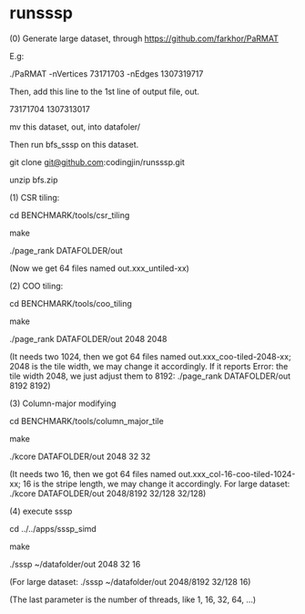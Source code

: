 # runsssp

(0) Generate large dataset, through https://github.com/farkhor/PaRMAT

E.g: 

./PaRMAT -nVertices 73171703 -nEdges 1307319717


Then, add this line to the 1st line of output file, out.

73171704 1307313017

mv this dataset, out, into datafoler/

Then run bfs_sssp on this dataset.

git clone git@github.com:codingjin/runsssp.git

unzip bfs.zip

(1) CSR tiling:

  cd BENCHMARK/tools/csr_tiling
  
  make
  
  ./page_rank DATAFOLDER/out
  
  (Now we get 64 files named out.xxx_untiled-xx)
  
(2) COO tiling:

  cd BENCHMARK/tools/coo_tiling
  
  make
  
  ./page_rank DATAFOLDER/out 2048 2048
  
  (It needs two 1024, then we got 64 files named out.xxx_coo-tiled-2048-xx; 2048 is the tile width, we may change it accordingly. If it reports Error: the tile width 2048, we just adjust them to 8192: ./page_rank DATAFOLDER/out 8192 8192)
  
(3) Column-major modifying
  
  cd BENCHMARK/tools/column_major_tile
  
  make
  
  ./kcore DATAFOLDER/out 2048 32 32
  
  (It needs two 16, then we got 64 files named out.xxx_col-16-coo-tiled-1024-xx; 16 is the stripe length, we may change it accordingly. For large dataset:  ./kcore DATAFOLDER/out 2048/8192 32/128 32/128)

(4) execute sssp

  cd ../../apps/sssp_simd
  
  make
  
  ./sssp ~/datafolder/out 2048 32 16
  
  (For large dataset: ./sssp ~/datafolder/out 2048/8192 32/128 16)
  
  (The last parameter is the number of threads, like 1, 16, 32, 64, ...)
  



